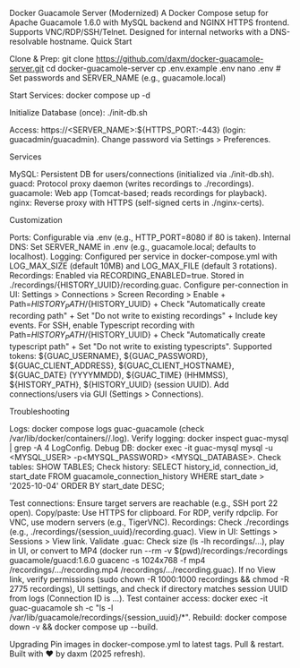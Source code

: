 Docker Guacamole Server (Modernized)
A Docker Compose setup for Apache Guacamole 1.6.0 with MySQL backend and NGINX HTTPS frontend. Supports VNC/RDP/SSH/Telnet. Designed for internal networks with a DNS-resolvable hostname.
Quick Start

Clone & Prep:
git clone https://github.com/daxm/docker-guacamole-server.git
cd docker-guacamole-server
cp .env.example .env
nano .env  # Set passwords and SERVER_NAME (e.g., guacamole.local)


Start Services:
docker compose up -d


Initialize Database (once):
./init-db.sh


Access: https://<SERVER_NAME>:${HTTPS_PORT:-443} (login: guacadmin/guacadmin). Change password via Settings > Preferences.


Services

MySQL: Persistent DB for users/connections (initialized via ./init-db.sh).
guacd: Protocol proxy daemon (writes recordings to ./recordings).
guacamole: Web app (Tomcat-based; reads recordings for playback).
nginx: Reverse proxy with HTTPS (self-signed certs in ./nginx-certs).

Customization

Ports: Configurable via .env (e.g., HTTP_PORT=8080 if 80 is taken).
Internal DNS: Set SERVER_NAME in .env (e.g., guacamole.local; defaults to localhost).
Logging: Configured per service in docker-compose.yml with LOG_MAX_SIZE (default 10MB) and LOG_MAX_FILE (default 3 rotations).
Recordings: Enabled via RECORDING_ENABLED=true. Stored in ./recordings/{HISTORY_UUID}/recording.guac. Configure per-connection in UI: Settings > Connections > Screen Recording > Enable + Path=${HISTORY_PATH}/${HISTORY_UUID} + Check "Automatically create recording path" + Set "Do not write to existing recordings" + Include key events. For SSH, enable Typescript recording with Path=${HISTORY_PATH}/${HISTORY_UUID} + Check "Automatically create typescript path" + Set "Do not write to existing typescripts". Supported tokens: ${GUAC_USERNAME}, ${GUAC_PASSWORD}, ${GUAC_CLIENT_ADDRESS}, ${GUAC_CLIENT_HOSTNAME}, ${GUAC_DATE} (YYYYMMDD), ${GUAC_TIME} (HHMMSS), ${HISTORY_PATH}, ${HISTORY_UUID} (session UUID).
Add connections/users via GUI (Settings > Connections).

Troubleshooting

Logs: docker compose logs guac-guacamole (check /var/lib/docker/containers//.log).
Verify logging: docker inspect guac-mysql | grep -A 4 LogConfig.
Debug DB: docker exec -it guac-mysql mysql -u <MYSQL_USER> -p<MYSQL_PASSWORD> <MYSQL_DATABASE>.
Check tables: SHOW TABLES;
Check history: SELECT history_id, connection_id, start_date FROM guacamole_connection_history WHERE start_date > '2025-10-04' ORDER BY start_date DESC;


Test connections: Ensure target servers are reachable (e.g., SSH port 22 open).
Copy/paste: Use HTTPS for clipboard. For RDP, verify rdpclip. For VNC, use modern servers (e.g., TigerVNC).
Recordings: Check ./recordings (e.g., ./recordings/{session_uuid}/recording.guac). View in UI: Settings > Sessions > View link. Validate .guac: Check size (ls -lh recordings/...), play in UI, or convert to MP4 (docker run --rm -v $(pwd)/recordings:/recordings guacamole/guacd:1.6.0 guacenc -s 1024x768 -f mp4 /recordings/.../recording.mp4 /recordings/.../recording.guac). If no View link, verify permissions (sudo chown -R 1000:1000 recordings && chmod -R 2775 recordings), UI settings, and check if directory matches session UUID from logs (Connection ID is ...). Test container access: docker exec -it guac-guacamole sh -c "ls -l /var/lib/guacamole/recordings/{session_uuid}/*".
Rebuild: docker compose down -v && docker compose up --build.

Upgrading
Pin images in docker-compose.yml to latest tags. Pull & restart.
Built with ❤️ by daxm (2025 refresh).